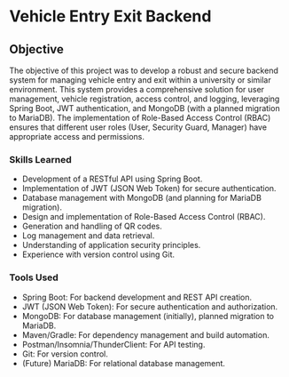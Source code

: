 # Vehicle Entry Exit Backend

## Objective

The objective of this project was to develop a robust and secure backend system for managing vehicle entry and exit within a university or similar environment. This system provides a comprehensive solution for user management, vehicle registration, access control, and logging, leveraging Spring Boot, JWT authentication, and MongoDB (with a planned migration to MariaDB). The implementation of Role-Based Access Control (RBAC) ensures that different user roles (User, Security Guard, Manager) have appropriate access and permissions.

### Skills Learned

-   Development of a RESTful API using Spring Boot.
-   Implementation of JWT (JSON Web Token) for secure authentication.
-   Database management with MongoDB (and planning for MariaDB migration).
-   Design and implementation of Role-Based Access Control (RBAC).
-   Generation and handling of QR codes.
-   Log management and data retrieval.
-   Understanding of application security principles.
-   Experience with version control using Git.

### Tools Used

-   Spring Boot: For backend development and REST API creation.
-   JWT (JSON Web Token): For secure authentication and authorization.
-   MongoDB: For database management (initially), planned migration to MariaDB.
-   Maven/Gradle: For dependency management and build automation.
-   Postman/Insomnia/ThunderClient: For API testing.
-   Git: For version control.
-   (Future) MariaDB: For relational database management.
